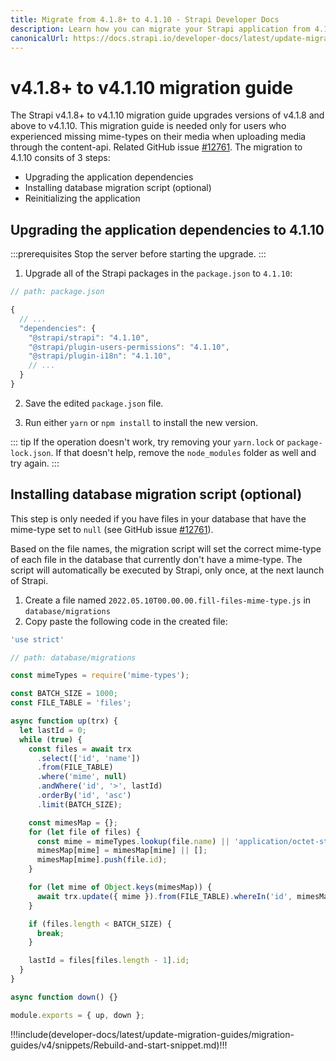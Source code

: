 ```yaml
---
title: Migrate from 4.1.8+ to 4.1.10 - Strapi Developer Docs
description: Learn how you can migrate your Strapi application from 4.1.8+ to 4.1.10.
canonicalUrl: https://docs.strapi.io/developer-docs/latest/update-migration-guides/migration-guides/v4/migration-guide-4.1.8+-to-4.1.10.html
---
```


# v4.1.8+ to v4.1.10 migration guide

The Strapi v4.1.8+ to v4.1.10 migration guide upgrades versions of v4.1.8 and above to v4.1.10. This migration guide is needed only for users who experienced missing mime-types on their media when uploading media through the content-api. Related GitHub issue [#12761](https://github.com/strapi/strapi/issues/12761). The migration to 4.1.10 consits of 3 steps:

- Upgrading the application dependencies
- Installing database migration script (optional)
- Reinitializing the application

## Upgrading the application dependencies to 4.1.10

:::prerequisites
Stop the server before starting the upgrade.
:::

1. Upgrade all of the Strapi packages in the `package.json` to `4.1.10`:

```jsx
// path: package.json

{
  // ...
  "dependencies": {
    "@strapi/strapi": "4.1.10",
    "@strapi/plugin-users-permissions": "4.1.10",
    "@strapi/plugin-i18n": "4.1.10",
    // ...
  }
}

```

2. Save the edited `package.json` file.

3. Run either `yarn` or `npm install` to install the new version.

::: tip
If the operation doesn't work, try removing your `yarn.lock` or `package-lock.json`. If that doesn't help, remove the `node_modules` folder as well and try again.
:::

## Installing database migration script (optional)

This step is only needed if you have files in your database that have the mime-type set to `null` (see GitHub issue [#12761](https://github.com/strapi/strapi/issues/12761)).

Based on the file names, the migration script will set the correct mime-type of each file in the database that currently don't have a mime-type. The script will automatically be executed by Strapi, only once, at the next launch of Strapi.

1. Create a file named `2022.05.10T00.00.00.fill-files-mime-type.js` in `database/migrations`
2. Copy paste the following code in the created file:

```jsx
'use strict'

// path: database/migrations

const mimeTypes = require('mime-types');

const BATCH_SIZE = 1000;
const FILE_TABLE = 'files';

async function up(trx) {
  let lastId = 0;
  while (true) {
    const files = await trx
      .select(['id', 'name'])
      .from(FILE_TABLE)
      .where('mime', null)
      .andWhere('id', '>', lastId)
      .orderBy('id', 'asc')
      .limit(BATCH_SIZE);

    const mimesMap = {};
    for (let file of files) {
      const mime = mimeTypes.lookup(file.name) || 'application/octet-stream';
      mimesMap[mime] = mimesMap[mime] || [];
      mimesMap[mime].push(file.id);
    }

    for (let mime of Object.keys(mimesMap)) {
      await trx.update({ mime }).from(FILE_TABLE).whereIn('id', mimesMap[mime]);
    }

    if (files.length < BATCH_SIZE) {
      break;
    }

    lastId = files[files.length - 1].id;
  }
}

async function down() {}

module.exports = { up, down };
```

!!!include(developer-docs/latest/update-migration-guides/migration-guides/v4/snippets/Rebuild-and-start-snippet.md)!!!
